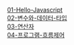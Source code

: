 [01-Hello-Javascript](https://github.com/otw03/study/tree/main/javascript/01-Hello-Javascript)  
[02-변수와-데이터-타입](https://github.com/otw03/study/tree/main/javascript/02-%EB%B3%80%EC%88%98%EC%99%80-%EB%8D%B0%EC%9D%B4%ED%84%B0-%ED%83%80%EC%9E%85)  
[03-연산자](https://github.com/otw03/study/tree/main/javascript/03-%EC%97%B0%EC%82%B0%EC%9E%90)  
[04-프로그램-흐름제어](https://github.com/otw03/study/tree/main/javascript/04-%ED%94%84%EB%A1%9C%EA%B7%B8%EB%9E%A8-%ED%9D%90%EB%A6%84%EC%A0%9C%EC%96%B4)  
[]()  